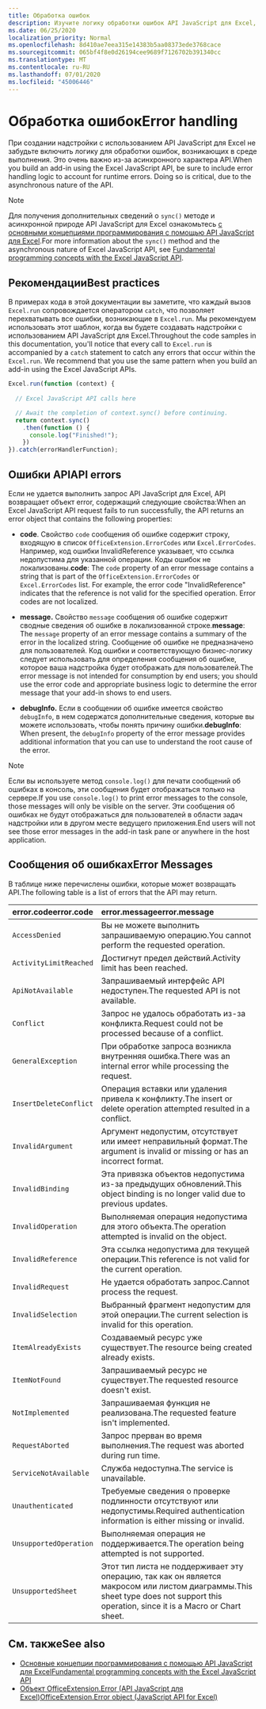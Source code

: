 ```yaml
---
title: Обработка ошибок
description: Изучите логику обработки ошибок API JavaScript для Excel, чтобы учитывать ошибки времени выполнения.
ms.date: 06/25/2020
localization_priority: Normal
ms.openlocfilehash: 8d410ae7eea315e14383b5aa08373ede3768cace
ms.sourcegitcommit: 065bf4f8e0d26194cee9689f7126702b391340cc
ms.translationtype: MT
ms.contentlocale: ru-RU
ms.lasthandoff: 07/01/2020
ms.locfileid: "45006446"
---
```

# <a name="error-handling"></a><span data-ttu-id="47f5a-103">Обработка ошибок</span><span class="sxs-lookup"><span data-stu-id="47f5a-103">Error handling</span></span>

<span data-ttu-id="47f5a-p101">При создании надстройки с использованием API JavaScript для Excel не забудьте включить логику для обработки ошибок, возникающих в среде выполнения. Это очень важно из-за асинхронного характера API.</span><span class="sxs-lookup"><span data-stu-id="47f5a-p101">When you build an add-in using the Excel JavaScript API, be sure to include error handling logic to account for runtime errors. Doing so is critical, due to the asynchronous nature of the API.</span></span>

> [!NOTE]
> <span data-ttu-id="47f5a-106">Для получения дополнительных сведений о `sync()` методе и асинхронной природе API JavaScript для Excel ознакомьтесь [с основными концепциями программирования с помощью API JavaScript для Excel](excel-add-ins-core-concepts.md).</span><span class="sxs-lookup"><span data-stu-id="47f5a-106">For more information about the `sync()` method and the asynchronous nature of Excel JavaScript API, see [Fundamental programming concepts with the Excel JavaScript API](excel-add-ins-core-concepts.md).</span></span>

## <a name="best-practices"></a><span data-ttu-id="47f5a-107">Рекомендации</span><span class="sxs-lookup"><span data-stu-id="47f5a-107">Best practices</span></span>

<span data-ttu-id="47f5a-p102">В примерах кода в этой документации вы заметите, что каждый вызов `Excel.run` сопровождается оператором `catch`, что позволяет перехватывать все ошибки, возникающие в `Excel.run`. Мы рекомендуем использовать этот шаблон, когда вы будете создавать надстройки с использованием API JavaScript для Excel.</span><span class="sxs-lookup"><span data-stu-id="47f5a-p102">Throughout the code samples in this documentation, you'll notice that every call to `Excel.run` is accompanied by a `catch` statement to catch any errors that occur within the `Excel.run`. We recommend that you use the same pattern when you build an add-in using the Excel JavaScript APIs.</span></span>

```js
Excel.run(function (context) {
  
  // Excel JavaScript API calls here

  // Await the completion of context.sync() before continuing.
  return context.sync()
    .then(function () {
      console.log("Finished!");
    })
}).catch(errorHandlerFunction);
```

## <a name="api-errors"></a><span data-ttu-id="47f5a-110">Ошибки API</span><span class="sxs-lookup"><span data-stu-id="47f5a-110">API errors</span></span>

<span data-ttu-id="47f5a-111">Если не удается выполнить запрос API JavaScript для Excel, API возвращает объект error, содержащий следующие свойства:</span><span class="sxs-lookup"><span data-stu-id="47f5a-111">When an Excel JavaScript API request fails to run successfully, the API returns an error object that contains the following properties:</span></span>

- <span data-ttu-id="47f5a-p103">**code**.  Свойство `code` сообщения об ошибке содержит строку, входящую в список `OfficeExtension.ErrorCodes` или `Excel.ErrorCodes`. Например, код ошибки InvalidReference указывает, что ссылка недопустима для указанной операции. Коды ошибок не локализованы.</span><span class="sxs-lookup"><span data-stu-id="47f5a-p103">**code**:  The `code` property of an error message contains a string that is part of the `OfficeExtension.ErrorCodes` or `Excel.ErrorCodes` list. For example, the error code "InvalidReference" indicates that the reference is not valid for the specified operation. Error codes are not localized.</span></span>

- <span data-ttu-id="47f5a-115">**message.** Свойство `message` сообщения об ошибке содержит сводные сведения об ошибке в локализованной строке.</span><span class="sxs-lookup"><span data-stu-id="47f5a-115">**message**: The `message` property of an error message contains a summary of the error in the localized string.</span></span> <span data-ttu-id="47f5a-116">Сообщение об ошибке не предназначено для пользователей. Код ошибки и соответствующую бизнес-логику следует использовать для определения сообщения об ошибке, которое ваша надстройка будет отображать для пользователей.</span><span class="sxs-lookup"><span data-stu-id="47f5a-116">The error message is not intended for consumption by end users; you should use the error code and appropriate business logic to determine the error message that your add-in shows to end users.</span></span>

- <span data-ttu-id="47f5a-117">**debugInfo.** Если в сообщении об ошибке имеется свойство `debugInfo`, в нем содержатся дополнительные сведения, которые вы можете использовать, чтобы понять причину ошибки.</span><span class="sxs-lookup"><span data-stu-id="47f5a-117">**debugInfo**: When present, the `debugInfo` property of the error message provides additional information that you can use to understand the root cause of the error.</span></span>

> [!NOTE]
> <span data-ttu-id="47f5a-118">Если вы используете метод `console.log()` для печати сообщений об ошибках в консоль, эти сообщения будет отображаться только на сервере.</span><span class="sxs-lookup"><span data-stu-id="47f5a-118">If you use `console.log()` to print error messages to the console, those messages will only be visible on the server.</span></span> <span data-ttu-id="47f5a-119">Эти сообщения об ошибках не будут отображаться для пользователей в области задач надстройки или в другом месте ведущего приложения.</span><span class="sxs-lookup"><span data-stu-id="47f5a-119">End users will not see those error messages in the add-in task pane or anywhere in the host application.</span></span>

## <a name="error-messages"></a><span data-ttu-id="47f5a-120">Сообщения об ошибках</span><span class="sxs-lookup"><span data-stu-id="47f5a-120">Error Messages</span></span>

<span data-ttu-id="47f5a-121">В таблице ниже перечислены ошибки, которые может возвращать API.</span><span class="sxs-lookup"><span data-stu-id="47f5a-121">The following table is a list of errors that the API may return.</span></span>

|<span data-ttu-id="47f5a-122">error.code</span><span class="sxs-lookup"><span data-stu-id="47f5a-122">error.code</span></span> | <span data-ttu-id="47f5a-123">error.message</span><span class="sxs-lookup"><span data-stu-id="47f5a-123">error.message</span></span> |
|:----------|:--------------|
|`AccessDenied` |<span data-ttu-id="47f5a-124">Вы не можете выполнить запрашиваемую операцию.</span><span class="sxs-lookup"><span data-stu-id="47f5a-124">You cannot perform the requested operation.</span></span>|
|`ActivityLimitReached`|<span data-ttu-id="47f5a-125">Достигнут предел действий.</span><span class="sxs-lookup"><span data-stu-id="47f5a-125">Activity limit has been reached.</span></span>|
|`ApiNotAvailable`|<span data-ttu-id="47f5a-126">Запрашиваемый интерфейс API недоступен.</span><span class="sxs-lookup"><span data-stu-id="47f5a-126">The requested API is not available.</span></span>|
|`Conflict`|<span data-ttu-id="47f5a-127">Запрос не удалось обработать из-за конфликта.</span><span class="sxs-lookup"><span data-stu-id="47f5a-127">Request could not be processed because of a conflict.</span></span>|
|`GeneralException`|<span data-ttu-id="47f5a-128">При обработке запроса возникла внутренняя ошибка.</span><span class="sxs-lookup"><span data-stu-id="47f5a-128">There was an internal error while processing the request.</span></span>|
|`InsertDeleteConflict`|<span data-ttu-id="47f5a-129">Операция вставки или удаления привела к конфликту.</span><span class="sxs-lookup"><span data-stu-id="47f5a-129">The insert or delete operation attempted resulted in a conflict.</span></span>|
|`InvalidArgument` |<span data-ttu-id="47f5a-130">Аргумент недопустим, отсутствует или имеет неправильный формат.</span><span class="sxs-lookup"><span data-stu-id="47f5a-130">The argument is invalid or missing or has an incorrect format.</span></span>|
|`InvalidBinding`  |<span data-ttu-id="47f5a-131">Эта привязка объектов недопустима из-за предыдущих обновлений.</span><span class="sxs-lookup"><span data-stu-id="47f5a-131">This object binding is no longer valid due to previous updates.</span></span>|
|`InvalidOperation`|<span data-ttu-id="47f5a-132">Выполняемая операция недопустима для этого объекта.</span><span class="sxs-lookup"><span data-stu-id="47f5a-132">The operation attempted is invalid on the object.</span></span>|
|`InvalidReference`|<span data-ttu-id="47f5a-133">Эта ссылка недопустима для текущей операции.</span><span class="sxs-lookup"><span data-stu-id="47f5a-133">This reference is not valid for the current operation.</span></span>|
|`InvalidRequest`  |<span data-ttu-id="47f5a-134">Не удается обработать запрос.</span><span class="sxs-lookup"><span data-stu-id="47f5a-134">Cannot process the request.</span></span>|
|`InvalidSelection`|<span data-ttu-id="47f5a-135">Выбранный фрагмент недопустим для этой операции.</span><span class="sxs-lookup"><span data-stu-id="47f5a-135">The current selection is invalid for this operation.</span></span>|
|`ItemAlreadyExists`|<span data-ttu-id="47f5a-136">Создаваемый ресурс уже существует.</span><span class="sxs-lookup"><span data-stu-id="47f5a-136">The resource being created already exists.</span></span>|
|`ItemNotFound` |<span data-ttu-id="47f5a-137">Запрашиваемый ресурс не существует.</span><span class="sxs-lookup"><span data-stu-id="47f5a-137">The requested resource doesn't exist.</span></span>|
|`NotImplemented`  |<span data-ttu-id="47f5a-138">Запрашиваемая функция не реализована.</span><span class="sxs-lookup"><span data-stu-id="47f5a-138">The requested feature isn't implemented.</span></span>|
|`RequestAborted`|<span data-ttu-id="47f5a-139">Запрос прерван во время выполнения.</span><span class="sxs-lookup"><span data-stu-id="47f5a-139">The request was aborted during run time.</span></span>|
|`ServiceNotAvailable`|<span data-ttu-id="47f5a-140">Служба недоступна.</span><span class="sxs-lookup"><span data-stu-id="47f5a-140">The service is unavailable.</span></span>|
|`Unauthenticated` |<span data-ttu-id="47f5a-141">Требуемые сведения о проверке подлинности отсутствуют или недопустимы.</span><span class="sxs-lookup"><span data-stu-id="47f5a-141">Required authentication information is either missing or invalid.</span></span>|
|`UnsupportedOperation`|<span data-ttu-id="47f5a-142">Выполняемая операция не поддерживается.</span><span class="sxs-lookup"><span data-stu-id="47f5a-142">The operation being attempted is not supported.</span></span>|
|`UnsupportedSheet`|<span data-ttu-id="47f5a-143">Этот тип листа не поддерживает эту операцию, так как он является макросом или листом диаграммы.</span><span class="sxs-lookup"><span data-stu-id="47f5a-143">This sheet type does not support this operation, since it is a Macro or Chart sheet.</span></span>|

## <a name="see-also"></a><span data-ttu-id="47f5a-144">См. также</span><span class="sxs-lookup"><span data-stu-id="47f5a-144">See also</span></span>

- [<span data-ttu-id="47f5a-145">Основные концепции программирования с помощью API JavaScript для Excel</span><span class="sxs-lookup"><span data-stu-id="47f5a-145">Fundamental programming concepts with the Excel JavaScript API</span></span>](excel-add-ins-core-concepts.md)
- [<span data-ttu-id="47f5a-146">Объект OfficeExtension.Error (API JavaScript для Excel)</span><span class="sxs-lookup"><span data-stu-id="47f5a-146">OfficeExtension.Error object (JavaScript API for Excel)</span></span>](/javascript/api/office/officeextension.error?view=excel-js-preview)
